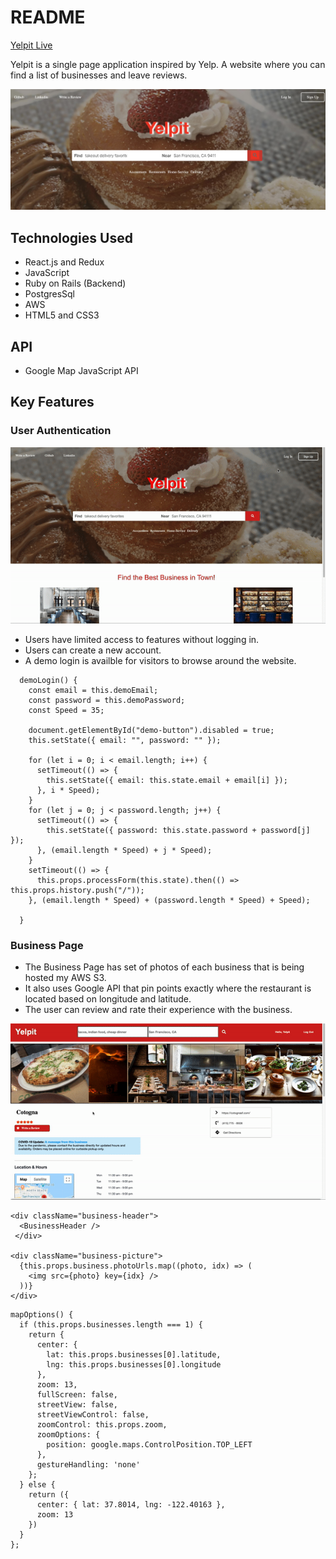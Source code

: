 # README

[Yelpit Live](https://yelp-it.herokuapp.com/)

Yelpit is a single page application inspired by Yelp. A website where you can find a list of businesses and leave reviews. 

![](/Yelpit.png)



## Technologies Used

* React.js and Redux
* JavaScript
* Ruby on Rails (Backend)
* PostgresSql
* AWS
* HTML5 and CSS3

## API

* Google Map JavaScript API

## Key Features


### User Authentication
![](/app/assets/images/Yelpit-UserAuth.gif)
* Users have limited access to features without logging in.
* Users can create a new account.
* A demo login is availble for visitors to browse around the website.

```
  demoLogin() {
    const email = this.demoEmail;
    const password = this.demoPassword;
    const Speed = 35;

    document.getElementById("demo-button").disabled = true;
    this.setState({ email: "", password: "" });

    for (let i = 0; i < email.length; i++) {
      setTimeout(() => {
        this.setState({ email: this.state.email + email[i] });
      }, i * Speed);
    }
    for (let j = 0; j < password.length; j++) {
      setTimeout(() => {
        this.setState({ password: this.state.password + password[j] });
      }, (email.length * Speed) + j * Speed);
    }
    setTimeout(() => {
      this.props.processForm(this.state).then(() => this.props.history.push("/"));
    }, (email.length * Speed) + (password.length * Speed) + Speed);

  }
```

### Business Page

* The Business Page has set of photos of each business that is being hosted my AWS S3.
* It also uses Google API that pin points exactly where the restaurant is located based on longitude and latitude. 
* The user can review and rate their experience with the business.

![](/app/assets/images/Yelpit-BusinessShow.gif)

```
<div className="business-header">
  <BusinessHeader />
 </div>
 
<div className="business-picture">
  {this.props.business.photoUrls.map((photo, idx) => (
    <img src={photo} key={idx} />
  ))}
</div>
```

```
mapOptions() {
  if (this.props.businesses.length === 1) {
    return {
      center: {
        lat: this.props.businesses[0].latitude,
        lng: this.props.businesses[0].longitude
      },
      zoom: 13,
      fullScreen: false,
      streetView: false,
      streetViewControl: false,
      zoomControl: this.props.zoom,
      zoomOptions: {
        position: google.maps.ControlPosition.TOP_LEFT
      },
      gestureHandling: 'none'
    };
  } else {
    return ({
      center: { lat: 37.8014, lng: -122.40163 },
      zoom: 13
    })
  }
};
 ```
